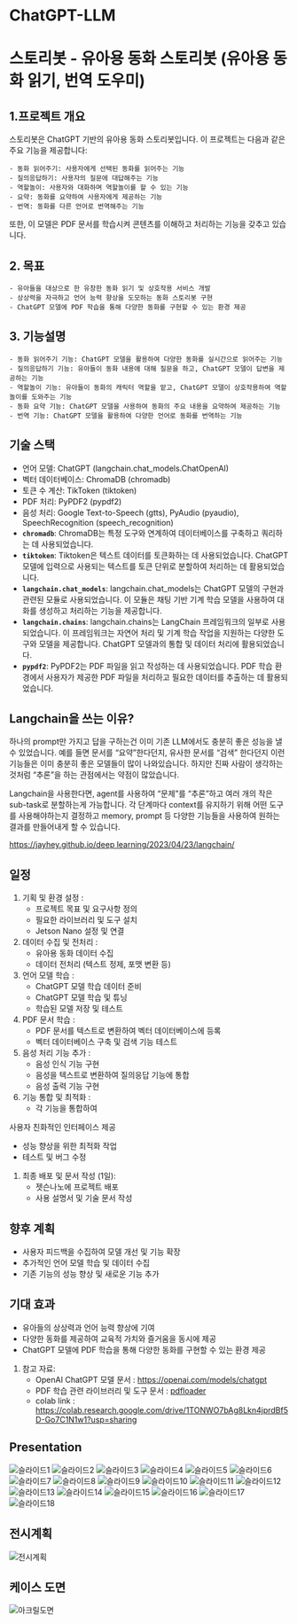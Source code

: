 # ChatGPT-LLM 

# 스토리봇 - 유아용 동화 스토리봇 (유아용 동화 읽기, 번역 도우미)

## 1.프로젝트 개요

스토리봇은 ChatGPT 기반의 유아용 동화 스토리봇입니다. 이 프로젝트는 다음과 같은 주요 기능을 제공합니다:

    - 동화 읽어주기: 사용자에게 선택된 동화를 읽어주는 기능
    - 질의응답하기: 사용자의 질문에 대답해주는 기능
    - 역할놀이: 사용자와 대화하며 역할놀이를 할 수 있는 기능
    - 요약: 동화를 요약하여 사용자에게 제공하는 기능
    - 번역: 동화를 다른 언어로 번역해주는 기능

또한, 이 모델은 PDF 문서를 학습시켜 콘텐츠를 이해하고 처리하는 기능을 갖추고 있습니다.

## 2. 목표
    - 유아들을 대상으로 한 유창한 동화 읽기 및 상호작용 서비스 개발
    - 상상력을 자극하고 언어 능력 향상을 도모하는 동화 스토리봇 구현
    - ChatGPT 모델에 PDF 학습을 통해 다양한 동화를 구현할 수 있는 환경 제공

## 3. 기능설명
    - 동화 읽어주기 기능: ChatGPT 모델을 활용하여 다양한 동화를 실시간으로 읽어주는 기능
    - 질의응답하기 기능: 유아들이 동화 내용에 대해 질문을 하고, ChatGPT 모델이 답변을 제공하는 기능
    - 역할놀이 기능: 유아들이 동화의 캐릭터 역할을 맡고, ChatGPT 모델이 상호작용하여 역할놀이를 도와주는 기능
    - 동화 요약 기능: ChatGPT 모델을 사용하여 동화의 주요 내용을 요약하여 제공하는 기능
    - 번역 기능: ChatGPT 모델을 활용하여 다양한 언어로 동화를 번역하는 기능

## 기술 스택

- 언어 모델: ChatGPT (langchain.chat_models.ChatOpenAI)
- 벡터 데이터베이스: ChromaDB (chromadb)
- 토큰 수 계산: TikToken (tiktoken)
- PDF 처리: PyPDF2 (pypdf2)
- 음성 처리: Google Text-to-Speech (gtts), PyAudio (pyaudio), SpeechRecognition (speech_recognition)
- **`chromadb`**: ChromaDB는 특정 도구와 연계하여 데이터베이스를 구축하고 쿼리하는 데 사용되었습니다.
- **`tiktoken`**: Tiktoken은 텍스트 데이터를 토큰화하는 데 사용되었습니다. ChatGPT 모델에 입력으로 사용되는 텍스트를 토큰 단위로 분할하여 처리하는 데 활용되었습니다.
- **`langchain.chat_models`**: langchain.chat_models는 ChatGPT 모델의 구현과 관련된 모듈로 사용되었습니다. 이 모듈은 채팅 기반 기계 학습 모델을 사용하여 대화를 생성하고 처리하는 기능을 제공합니다.
- **`langchain.chains`**: langchain.chains는 LangChain 프레임워크의 일부로 사용되었습니다. 이 프레임워크는 자연어 처리 및 기계 학습 작업을 지원하는 다양한 도구와 모델을 제공합니다. ChatGPT 모델과의 통합 및 데이터 처리에 활용되었습니다.
- **`pypdf2`**: PyPDF2는 PDF 파일을 읽고 작성하는 데 사용되었습니다. PDF 학습 환경에서 사용자가 제공한 PDF 파일을 처리하고 필요한 데이터를 추출하는 데 활용되었습니다.

## **Langchain을 쓰는 이유?**

하나의 prompt만 가지고 답을 구하는건 이미 기존 LLM에서도 충분히 좋은 성능을 낼 수 있었습니다. 예를 들면 문서를 “요약”한다던지, 유사한 문서를 “검색” 한다던지 이런 기능들은 이미 충분히 좋은 모델들이 많이 나와있습니다. 하지만 진짜 사람이 생각하는 것처럼 “추론”을 하는 관점에서는 약점이 많았습니다.

Langchain을 사용한다면, agent를 사용하여 “문제”를 “추론”하고 여러 개의 작은 sub-task로 분할하는게 가능합니다. 각 단계마다 context를 유지하기 위해 어떤 도구를 사용해야하는지 결정하고 memory, prompt 등 다양한 기능들을 사용하여 원하는 결과를 만들어내게 할 수 있습니다.

[https://jayhey.github.io/deep learning/2023/04/23/langchain/](https://jayhey.github.io/deep%20learning/2023/04/23/langchain/)

## 일정

1. 기획 및 환경 설정 :
    - 프로젝트 목표 및 요구사항 정의
    - 필요한 라이브러리 및 도구 설치
    - Jetson Nano 설정 및 연결
2. 데이터 수집 및 전처리 :
    - 유아용 동화 데이터 수집
    - 데이터 전처리 (텍스트 정제, 포맷 변환 등)
3. 언어 모델 학습 :
    - ChatGPT 모델 학습 데이터 준비
    - ChatGPT 모델 학습 및 튜닝
    - 학습된 모델 저장 및 테스트
4. PDF 문서 학습 :
    - PDF 문서를 텍스트로 변환하여 벡터 데이터베이스에 등록
    - 벡터 데이터베이스 구축 및 검색 기능 테스트
5. 음성 처리 기능 추가 :
    - 음성 인식 기능 구현
    - 음성을 텍스트로 변환하여 질의응답 기능에 통합
    - 음성 출력 기능 구현
6. 기능 통합 및 최적화 :
    - 각 기능을 통합하여

사용자 친화적인 인터페이스 제공

- 성능 향상을 위한 최적화 작업
- 테스트 및 버그 수정
1. 최종 배포 및 문서 작성 (1일):
    - 젯슨나노에 프로젝트 배포
    - 사용 설명서 및 기술 문서 작성

## 향후 계획

- 사용자 피드백을 수집하여 모델 개선 및 기능 확장
- 추가적인 언어 모델 학습 및 데이터 수집
- 기존 기능의 성능 향상 및 새로운 기능 추가

## 기대 효과

- 유아들의 상상력과 언어 능력 향상에 기여
- 다양한 동화를 제공하여 교육적 가치와 즐거움을 동시에 제공
- ChatGPT 모델에 PDF 학습을 통해 다양한 동화를 구현할 수 있는 환경 제공

1. 참고 자료:
    - OpenAI ChatGPT 모델 문서 : https://openai.com/models/chatgpt
    - PDF 학습 관련 라이브러리 및 도구 문서 : [pdfloader](https://js.langchain.com/docs/api/document_loaders_fs_pdf/classes/PDFLoader)
    - colab link : https://colab.research.google.com/drive/1TONWO7bAg8Lkn4jprdBf5D-Go7C1N1w1?usp=sharing


## Presentation

![슬라이드1](https://github.com/whiteDwarff/LangChain-StoryBot-main/assets/115057117/3eba63e9-e497-40c1-b411-29590ec10b25)
![슬라이드2](https://github.com/whiteDwarff/LangChain-StoryBot-main/assets/115057117/0667c880-b81b-40ed-8e78-b2e46a515e0e)
![슬라이드3](https://github.com/whiteDwarff/LangChain-StoryBot-main/assets/115057117/d4341bb0-b842-4290-b17f-c406dfe2ab3c)
![슬라이드4](https://github.com/whiteDwarff/LangChain-StoryBot-main/assets/115057117/061afe54-cdef-4d72-988f-83d8c202843f)
![슬라이드5](https://github.com/whiteDwarff/LangChain-StoryBot-main/assets/115057117/5c54be83-d646-47ed-9eab-22d818d6bc9d)
![슬라이드6](https://github.com/whiteDwarff/LangChain-StoryBot-main/assets/115057117/3be4b1ab-0e2b-4012-ace1-5fe2d7adc0d4)
![슬라이드7](https://github.com/whiteDwarff/LangChain-StoryBot-main/assets/115057117/6fc2a3ed-575d-427d-a5c8-11a0cf75ae60)
![슬라이드8](https://github.com/whiteDwarff/LangChain-StoryBot-main/assets/115057117/9538fb4a-e9db-471b-b0de-16b4683596fa)
![슬라이드9](https://github.com/whiteDwarff/LangChain-StoryBot-main/assets/115057117/c21b7501-7285-486d-a978-be1369695aa0)
![슬라이드10](https://github.com/whiteDwarff/LangChain-StoryBot-main/assets/115057117/22fcfc0b-05e0-40b9-b49b-493c050f28c7)
![슬라이드11](https://github.com/whiteDwarff/LangChain-StoryBot-main/assets/115057117/7c79797b-1eb6-476e-a676-481dbf001c22)
![슬라이드12](https://github.com/whiteDwarff/LangChain-StoryBot-main/assets/115057117/d984b0e4-3827-4b21-9aee-9800abd0a8fc)
![슬라이드13](https://github.com/whiteDwarff/LangChain-StoryBot-main/assets/115057117/688ca633-d94f-4034-88b8-c334afcfe06a)
![슬라이드14](https://github.com/whiteDwarff/LangChain-StoryBot-main/assets/115057117/6b836529-9dee-47c0-b03c-06668d0e5a96)
![슬라이드15](https://github.com/whiteDwarff/LangChain-StoryBot-main/assets/115057117/a8cc9892-8a13-4d94-8f12-baf12551c378)
![슬라이드16](https://github.com/whiteDwarff/LangChain-StoryBot-main/assets/115057117/0d1b4675-b93c-4b9f-afa4-ac5b15909be5)
![슬라이드17](https://github.com/whiteDwarff/LangChain-StoryBot-main/assets/115057117/791657dc-c4e0-4e1f-ad0e-9a5e7ec9cea5)
![슬라이드18](https://github.com/whiteDwarff/LangChain-StoryBot-main/assets/115057117/54d00a96-2626-4215-aab4-c6b20e26af19)

## 전시계획
![전시계획](https://github.com/whiteDwarff/LangChain-StoryBot-main/assets/115057117/2195c7fb-c2a7-4421-a554-3c834d34d975)

## 케이스 도면
![아크릴도면](https://github.com/whiteDwarff/LangChain-StoryBot-main/assets/115057117/fbbc3c40-dec2-40b7-84f6-7060ced6623c)

